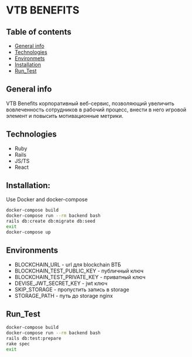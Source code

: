 # VTB BENEFITS

## Table of contents
* [General info](#general-info)
* [Technologies](#technologies)
* [Environmets](#environments)
* [Installation](#installation)
* [Run_Test](#run_test)

## General info 
VTB Benefits корпоративный веб-сервис, позволяющий увеличить вовлеченность сотрудников
в рабочий процесс, внести в него игровой элемент и повысить мотивационные метрики.

## Technologies
* Ruby
* Rails
* JS/TS
* React

## Installation:
Use Docker and docker-compose
```bash
docker-compose build
docker-compose run --rm backend bash
rails db:create db:migrate db:seed
exit
docker-compose up
```

## Environments
* BLOCKCHAIN_URL - url для blockchain ВТБ
* BLOCKCHAIN_TEST_PUBLIC_KEY - публичный ключ
* BLOCKCHAIN_TEST_PRIVATE_KEY - приватный ключ
* DEVISE_JWT_SECRET_KEY - jwt ключ
* SKIP_STORAGE - пропустить запись в storage
* STORAGE_PATH - путь до storage nginx

## Run_Test
```bash
docker-compose build
docker-compose run --rm backend bash
rails db:test:prepare
rake spec
exit
```